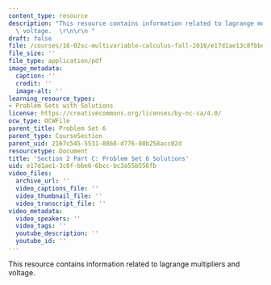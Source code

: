 ```yaml
---
content_type: resource
description: "This resource contains information related to lagrange multipliers and\
  \ voltage.  \r\n\r\n "
draft: false
file: /courses/18-02sc-multivariable-calculus-fall-2010/e17d1ae13c8fbbe66bccbc3a55b556fb_MIT18_02SC_pset6sol.pdf
file_size: ''
file_type: application/pdf
image_metadata:
  caption: ''
  credit: ''
  image-alt: ''
learning_resource_types:
- Problem Sets with Solutions
license: https://creativecommons.org/licenses/by-nc-sa/4.0/
ocw_type: OCWFile
parent_title: Problem Set 6
parent_type: CourseSection
parent_uid: 2167c545-5531-8868-d776-80b258acc02d
resourcetype: Document
title: 'Section 2 Part C: Problem Set 6 Solutions'
uid: e17d1ae1-3c8f-bbe6-6bcc-bc3a55b556fb
video_files:
  archive_url: ''
  video_captions_file: ''
  video_thumbnail_file: ''
  video_transcript_file: ''
video_metadata:
  video_speakers: ''
  video_tags: ''
  youtube_description: ''
  youtube_id: ''
---
```

This resource contains information related to lagrange multipliers and voltage.
